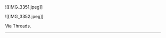 ![[IMG_3351.jpeg]]

![[IMG_3352.jpeg]]

Via [Threads](https://www.threads.net/@badgalmagi/post/C948p43xpwM/?xmt=AQGzMlPVATLwC8Rxx4jmWU6NwiFHPiHPlG3BqpwBoNVNSw).

*** 

